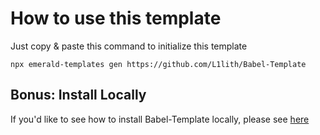 # How to use this template

Just copy & paste this command to initialize this template

`npx emerald-templates gen https://github.com/L1lith/Babel-Template`

## Bonus: Install Locally

If you'd like to see how to install Babel-Template locally, please see [here](https://github.com/L1lith/Babel-Template/blob/master/Installation.md)
